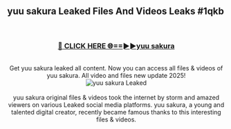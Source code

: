 ## yuu sakura Leaked Files And Videos Leaks #1qkb
<br>
<div align="center">
<h3><a href="https://watchclip.my.id/yuu sakura" rel="nofollow">🔴 CLICK HERE 🌐==►►yuu sakura</a></h3>
<br>
Get yuu sakura leaked all content. Now you can access all files & videos of yuu sakura. All video and files new update 2025!
<br>
<a href="https://watchclip.my.id/yuu sakura" rel="nofollow" data-target="animated-image.originalLink"><img src="https://i.ibb.co.com/WyWwxjT/player-gif2.gif" alt="yuu sakura Leaked" style="max-width: 100%; display: inline-block;" data-target="animated-image.originalImage"></a>
<br><br>
yuu sakura original files & videos took the internet by storm and amazed viewers on various Leaked social media platforms. yuu sakura, a young and talented digital creator, recently became famous thanks to this interesting files & videos.
</div>
<br>